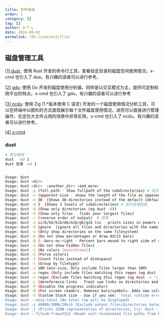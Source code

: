 ```yaml
---
title: 文件系统
order: 1
category: []
tag: []
author: H·T·L
date: 2024-09-02
permalink: /01-linux/ev1jfli3/
---
```





## 磁盘管理工具

[[1] dust ](https://github.com/bootandy/dust) : 使用 Rust 开发的命令行工具，查看给定目录的磁盘空间使用情况，x-cmd 也引入了 dua，有兴趣的读者可以进行参考。

[[2] gdu](https://github.com/dundee/gdu): 使用 Go 开发的磁盘使用分析器。同样是以交互模式为主，提供可定制和跨平台的特点。x-cmd 也引入了 gdu，有兴趣的读者可以进行参考

[[3] ncdu](): 使用 Zig (1.*版本使用 C 语言) 开发的一个磁盘使用情况分析工具，可以在终端中以图形的方式直观展示每个文件磁盘使用情况，进而可以直接进行管理操作，在定位大文件占用的场景中非常实用，x-cmd 也引入了 ncdu，有兴趣的读者可以进行参考。

[[4] x-cmd](https://cn.x-cmd.com/pkg/dust)



### dust

```bash
# 常见使用
dust  -bd 1
dust 目录 -bd 1


Usage: dust
Usage: dust <dir>
Usage: dust <dir>  <another_dir> <and_more>
Usage: dust -p (full-path - Show fullpath of the subdirectories) # 显示子目录完整路径
Usage: dust -s (apparent-size - shows the length of the file as opposed to the amount of disk space it uses)
Usage: dust -n 30  (Shows 30 directories instead of the default [default is terminal height])
Usage: dust -d 3  (Shows 3 levels of subdirectories) # 显示目录层级
Usage: dust -D (Show only directories (eg dust -D))
Usage: dust -F (Show only files - finds your largest files)
Usage: dust -r (reverse order of output)  # 排序
Usage: dust -o si/b/kb/kib/mb/mib/gb/gib (si - prints sizes in powers of 1000. Others print size in that format).
Usage: dust -X ignore  (ignore all files and directories with the name 'ignore') # 忽略目录
Usage: dust -x (Only show directories on the same filesystem)
Usage: dust -b (Do not show percentages or draw ASCII bars)
Usage: dust -B (--bars-on-right - Percent bars moved to right side of screen)
Usage: dust -i (Do not show hidden files)
Usage: dust -c (No colors [monochrome])
Usage: dust -C (Force colors)
Usage: dust -f (Count files instead of diskspace)
Usage: dust -t (Group by filetype)
Usage: dust -z 10M (min-size, Only include files larger than 10M)
Usage: dust -e regex (Only include files matching this regex (eg dust -e "\.png$" would match png files))
Usage: dust -v regex (Exclude files matching this regex (eg dust -v "\.png$" would ignore png files))
Usage: dust -L (dereference-links - Treat sym links as directories and go into them)
Usage: dust -P (Disable the progress indicator)
Usage: dust -R (For screen readers. Removes bars/symbols. Adds new column: depth level. (May want to use -p for full path too))
Usage: dust -S (Custom Stack size - Use if you see: 'fatal runtime error: stack overflow' (default allocation: low memory=1048576, high memory=1073741824)"),
Usage: dust --skip-total (No total row will be displayed)
Usage: dust -z 40000/30MB/20kib (Exclude output files/directories below size 40000 bytes / 30MB / 20KiB)
Usage: dust -j (Prints JSON representation of directories, try: dust -j  | jq)
Usage: dust --files0-from=FILE (Reads null-terminated file paths from FILE); If FILE is - then read from stdin
```

